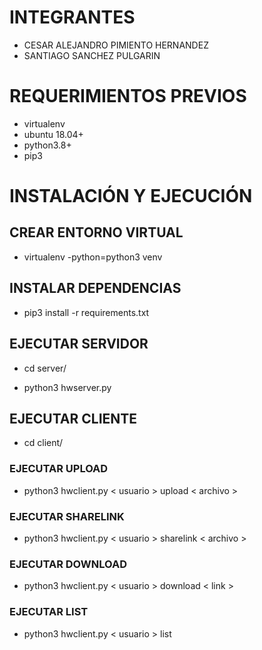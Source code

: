 # INTEGRANTES

- CESAR ALEJANDRO PIMIENTO HERNANDEZ
- SANTIAGO SANCHEZ PULGARIN

# REQUERIMIENTOS PREVIOS

- virtualenv
- ubuntu 18.04+
- python3.8+
- pip3

# INSTALACIÓN Y EJECUCIÓN

## CREAR ENTORNO VIRTUAL 

- virtualenv -python=python3 venv

## INSTALAR DEPENDENCIAS

- pip3 install -r requirements.txt

## EJECUTAR SERVIDOR

- cd server/

- python3 hwserver.py


## EJECUTAR CLIENTE

- cd client/

### EJECUTAR UPLOAD

- python3 hwclient.py < usuario > upload < archivo >

### EJECUTAR SHARELINK

- python3 hwclient.py < usuario > sharelink < archivo >

### EJECUTAR DOWNLOAD

- python3 hwclient.py < usuario > download < link >

### EJECUTAR LIST

- python3 hwclient.py < usuario > list

